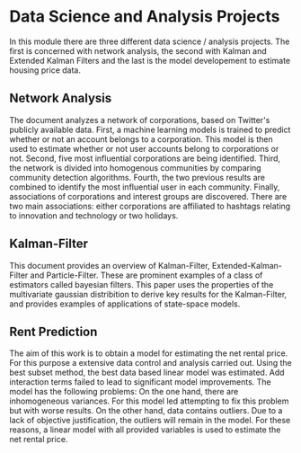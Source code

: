 # Data Science and Analysis Projects

In this module there are three different data science / analysis projects. The first is concerned with network analysis, the second with Kalman and Extended Kalman Filters and the last is the model developement to estimate housing price data. 

## Network Analysis
The document analyzes a network of corporations, based on Twitter's publicly available data. First, a machine learning models is trained to predict whether or not an account belongs to a corporation. This model is then used to estimate whether or not user accounts belong to corporations or not. Second, five most influential corporations are being identified. Third, the network is divided into homogenous communities by comparing community detection algorithms. Fourth, the two previous results are combined to identify the most influential user in each community. Finally, associations of corporations and interest groups are discovered. There are two main associations: either corporations are affiliated to hashtags relating to innovation and technology or two holidays.    


## Kalman-Filter
This document provides an overview of Kalman-Filter, Extended-Kalman-Filter and Particle-Filter. These are prominent examples of a class of estimators called bayesian filters. This paper uses the properties of the multivariate gaussian distribition to derive key results for the Kalman-Filter,
and provides examples of applications of state-space models.

## Rent Prediction
The aim of this work is to obtain a model for estimating the net rental price. For this purpose a extensive data control and analysis carried out. Using the best subset method, the best data based linear model was estimated. Add interaction terms failed to lead to significant model improvements. The model has the following problems: On the one hand, there are inhomogeneous variances. For this model led attempting to fix this problem but with worse results. On the other hand, data contains outliers. Due to a lack of objective justification, the outliers will remain in the model. For these reasons, a linear model with all provided variables is used to estimate the net rental price.
